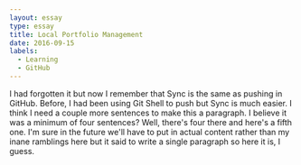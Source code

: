 ```yaml
---
layout: essay
type: essay
title: Local Portfolio Management
date: 2016-09-15
labels:
  - Learning
  - GitHub
---
```


I had forgotten it but now I remember that Sync is the same as pushing in GitHub. Before, I had been using Git Shell to push but Sync is much easier. I think I need a couple more sentences to make this a paragraph. I believe it was a minimum of four sentences? Well, there's four there and here's a fifth one. I'm sure in the future we'll have to put in actual content rather than my inane ramblings here but it said to write a single paragraph so here it is, I guess.
